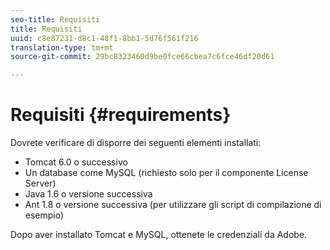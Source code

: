 ```yaml
---
seo-title: Requisiti
title: Requisiti
uuid: c8e87231-d8c1-48f1-8bb1-5d76f561f216
translation-type: tm+mt
source-git-commit: 29bc8323460d9be0fce66cbea7c6fce46df20d61

---
```



# Requisiti {#requirements}

Dovrete verificare di disporre dei seguenti elementi installati:

* Tomcat 6.0 o successivo
* Un database come MySQL (richiesto solo per il componente License Server)
* Java 1.6 o versione successiva
* Ant 1.8 o versione successiva (per utilizzare gli script di compilazione di esempio)

Dopo aver installato Tomcat e MySQL, ottenete le credenziali da Adobe.
